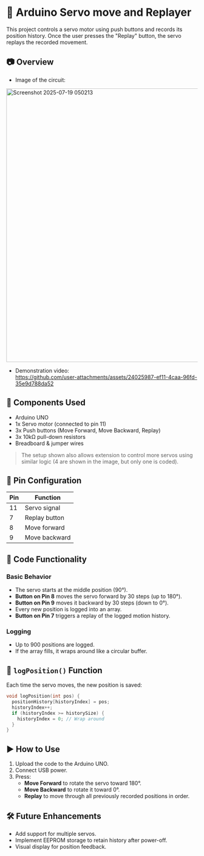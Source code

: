 
# 🦾 Arduino Servo move and Replayer

This project controls a servo motor using push buttons and records its position history. Once the user presses the "Replay" button, the servo replays the recorded movement.

## 📷 Overview

- Image of the circuit:  
<img width="637" height="719" alt="Screenshot 2025-07-19 050213" src="https://github.com/user-attachments/assets/8209148f-60f7-4e43-b40c-58be3bb49535" />


- Demonstration video:  
https://github.com/user-attachments/assets/24025987-ef11-4caa-96fd-35e9d788da52


## 🧰 Components Used

- Arduino UNO
- 1x Servo motor (connected to pin 11)
- 3x Push buttons (Move Forward, Move Backward, Replay)
- 3x 10kΩ pull-down resistors
- Breadboard & jumper wires

> The setup shown also allows extension to control more servos using similar logic (4 are shown in the image, but only one is coded).

## 📌 Pin Configuration

| Pin | Function         |
|-----|------------------|
| 11  | Servo signal     |
| 7   | Replay button    |
| 8   | Move forward     |
| 9   | Move backward    |

## 🧠 Code Functionality

### Basic Behavior
- The servo starts at the middle position (90°).
- **Button on Pin 8** moves the servo forward by 30 steps (up to 180°).
- **Button on Pin 9** moves it backward by 30 steps (down to 0°).
- Every new position is logged into an array.
- **Button on Pin 7** triggers a replay of the logged motion history.

### Logging
- Up to 900 positions are logged.
- If the array fills, it wraps around like a circular buffer.

## 💾 `logPosition()` Function
Each time the servo moves, the new position is saved:
```cpp
void logPosition(int pos) {
  positionHistory[historyIndex] = pos;
  historyIndex++;
  if (historyIndex >= historySize) {
    historyIndex = 0; // Wrap around
  }
}
```

## ▶️ How to Use

1. Upload the code to the Arduino UNO.
2. Connect USB power.
3. Press:
   - **Move Forward** to rotate the servo toward 180°.
   - **Move Backward** to rotate it toward 0°.
   - **Replay** to move through all previously recorded positions in order.

## 🛠️ Future Enhancements
- Add support for multiple servos.
- Implement EEPROM storage to retain history after power-off.
- Visual display for position feedback.
